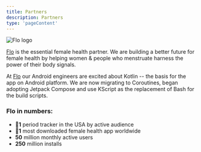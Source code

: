 ```yaml
---
title: Partners
description: Partners
type: 'pageContent'
---
```


![Flo logo](assets/media/Flo_logo_1080x1080.png)

[Flo](https://flo.health/) is the essential female health partner. We are building a better future for female health by helping women & people who menstruate harness the power of their body signals.

At [Flo](https://flo.health/) our Android engineers are excited about Kotlin -- the basis for the app on Android platform. We are now migrating to Coroutines, began adopting Jetpack Compose and use KScript as the replacement of Bash for the build scripts.

### Flo in numbers:
- 🥇**1** period tracker in the USA by active audience
- 🥇**1** most downloaded female health app worldwide
- **50** million monthly active users  
- **250** million installs